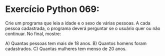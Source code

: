 # Exercício Python 069: 
Crie um programa que leia a idade e o sexo de várias pessoas. A cada pessoa cadastrada, o programa deverá perguntar se o usuário quer ou não continuar. No final, mostre:

 A) Quantas pessoas tem mais de 18 anos.
 B) Quantos homens foram cadastrados.
 C) Quantas mulheres tem menso de 20 anos.
